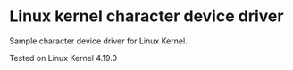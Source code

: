 # Linux kernel character device driver
Sample character device driver for Linux Kernel.

Tested on Linux Kernel 4.19.0
